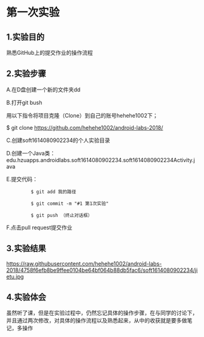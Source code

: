 # 第一次实验
## 1.实验目的
  熟悉GitHub上的提交作业的操作流程
## 2.实验步骤 
   A.在D盘创建一个新的文件夹dd 
   
   B.打开git bush 
   
   用以下指令将项目克隆（Clone）到自己的账号hehehe1002下；
   
 $ git clone https://github.com/hehehe1002/android-labs-2018/
 
   C.创建soft1614080902234的个人实验目录
   
   D.创建一个Java类：edu.hzuapps.androidlabs.soft1614080902234.soft1614080902234Activity.java
   
   E.提交代码： 
   
             $ git add 我的路径
             
             $ git commit -m "#1 第1次实验" 
             
             $ git push （终止对话框）
             
   F.点击pull request提交作业
## 3.实验结果 

https://raw.githubusercontent.com/hehehe1002/android-labs-2018/4758f6efb8be9ffee0104be64bf064b88db5fac6/soft1614080902234/jietu.jpg 
 
## 4.实验体会
 虽然听了课，但是在实验过程中，仍然忘记具体的操作步骤，在与同学的讨论下，并且通过两次修改，对具体的操作流程以及熟悉起来，从中的收获就是要多做笔记，多操作 
